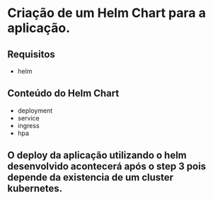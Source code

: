 # Criação de um Helm Chart para a aplicação.

## Requisitos
- helm

## Conteúdo do Helm Chart
- deployment
- service
- ingress
- hpa

## O deploy da aplicação utilizando o helm desenvolvido acontecerá após o step 3 pois depende da existencia de um cluster kubernetes.